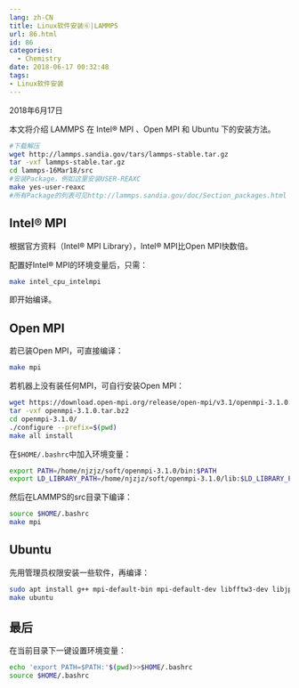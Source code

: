 ```yaml
---
lang: zh-CN
title: Linux软件安装⑥|LAMMPS
url: 86.html
id: 86
categories:
  - Chemistry
date: 2018-06-17 00:32:48
tags:
- Linux软件安装
---
```


2018年6月17日

本文将介绍 LAMMPS 在 Intel® MPI 、Open MPI 和 Ubuntu 下的安装方法。
<!--more-->

```sh
#下载解压
wget http://lammps.sandia.gov/tars/lammps-stable.tar.gz
tar -vxf lammps-stable.tar.gz
cd lammps-16Mar18/src
#安装Package，例如这里安装USER-REAXC
make yes-user-reaxc
#所有Package的列表可见http://lammps.sandia.gov/doc/Section_packages.html
```

Intel® MPI
----------

根据官方资料（Intel® MPI Library），Intel® MPI比Open MPI快数倍。

配置好Intel® MPI的环境变量后，只需：

```sh
make intel_cpu_intelmpi
```

即开始编译。

Open MPI
--------

若已装Open MPI，可直接编译：

```sh
make mpi
```

若机器上没有装任何MPI，可自行安装Open MPI：

```sh
wget https://download.open-mpi.org/release/open-mpi/v3.1/openmpi-3.1.0.tar.bz2
tar -vxf openmpi-3.1.0.tar.bz2
cd openmpi-3.1.0/
./configure --prefix=$(pwd)
make all install
```

在`$HOME/.bashrc`中加入环境变量：

```sh
export PATH=/home/njzjz/soft/openmpi-3.1.0/bin:$PATH
export LD_LIBRARY_PATH=/home/njzjz/soft/openmpi-3.1.0/lib:$LD_LIBRARY_PATH
```

然后在LAMMPS的src目录下编译：

```sh
source $HOME/.bashrc
make mpi
```

Ubuntu
------

先用管理员权限安装一些软件，再编译：

```sh
sudo apt install g++ mpi-default-bin mpi-default-dev libfftw3-dev libjpeg-dev libpng-dev
make ubuntu
```

最后
--

在当前目录下一键设置环境变量：

```sh
echo 'export PATH=$PATH:'$(pwd)>>$HOME/.bashrc
source $HOME/.bashrc
```
